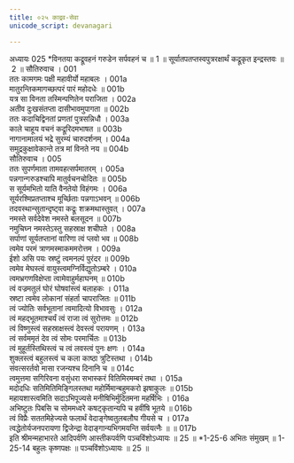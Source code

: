 ```yaml
---
title: ०२५ काद्रव-सेवा
unicode_script: devanagari

---
```



अध्यायः 025
*विनतया कद्रूवहनं गरुडेन सर्पवहनं च ॥ 1 ॥ सूर्यातपतप्तस्वपुत्ररक्षार्थं कद्रूकृत इन्द्रस्तवः ॥ 2 ॥
सौतिरुवाच ।	001  
ततः कामगमः पक्षी महावीर्यो महाबलः ।	001a  
मातुरन्तिकमागच्छत्परं पारं महोदधेः ॥	001b  
यत्र सा विनता तस्मिन्पणितेन पराजिता ।	002a  
अतीव दुःखसंतप्ता दासीभावमुपागता ॥	002b  
ततः कदाचिद्विनतां प्रणतां पुत्रसन्निधौ ।	003a  
काले चाहूय वचनं कद्रूरिदमभाषत ॥	003b  
नागानामालयं भद्रे सुरम्यं चारुदर्शनम् ।	004a  
समुद्रकुक्षावेकान्ते तत्र मां विनते नय ॥	004b  
सौतिरुवाच ।	005  
ततः सुपर्णमाता तामवहत्सर्पमातरम् ।	005a  
पन्नगान्गरुडश्चापि मातुर्वचनचोदितः ॥	005b  
स सूर्यमभितो याति वैनतेयो विहंगमः ।	006a  
सूर्यरश्मिप्रतप्ताश्च मूर्च्छिताः पन्नगाऽभवन् ॥	006b  
तदवस्थान्सुतान्दृष्ट्वा कद्रूः शक्रमथास्तुवत् ।	007a  
नमस्ते सर्वदेवेश नमस्ते बलसूदन ॥	007b  
नमुचिघ्न नमस्तेऽस्तु सहस्राक्ष शचीपते ।	008a  
सर्पाणां सूर्यतप्तानां वारिणा त्वं प्लवो भव ॥	008b  
त्वमेव परमं त्राणमस्माकममरोत्तम ।	009a  
ईशो असि पयः स्रष्टुं त्वमनल्पं पुरंदर ॥	009b  
त्वमेव मेघस्त्वं वायुस्त्वमग्निर्विद्युतोऽम्बरे ।	010a  
त्वमभ्रगणविक्षेप्ता त्वामेवाहुर्महाघनम् ॥	010b  
त्वं वज्रमतुलं घोरं घोषवांस्त्वं बलाहकः ।	011a  
स्रष्टा त्वमेव लोकानां संहर्ता चापराजितः ॥	011b  
त्वं ज्योतिः सर्वभूतानां त्वमादित्यो विभावसुः ।	012a  
त्वं महद्भूतमाश्चर्यं त्वं राजा त्वं सुरोत्तमः ॥	012b  
त्वं विष्णुस्त्वं सहस्राक्षस्त्वं देवस्त्वं परायणम् ।	013a  
त्वं सर्वममृतं देव त्वं सोमः परमार्चितः ॥	013b  
त्वं मुहूर्तस्तिथिस्त्वं च त्वं लवस्त्वं पुनः क्षणः ।	014a  
शुक्लस्त्वं बहुलस्त्वं च कला काष्ठा त्रुटिस्तथा ।	014b  
संवत्सरर्तवो मासा रजन्यश्च दिनानि च ॥	014c  
त्वमुत्तमा सगिरिवना वसुंधरा सभास्करं वितिमिरमम्बरं तथा ।	015a  
मदोदधिः सतिमितिमिङ्गिलस्तथा महोर्मिमान्बहुमकरो झषाकुलः ॥	015b  
महायशास्त्वमिति सदाऽभिपूज्यसे मनीषिभिर्मुदितमना महर्षिभिः ।	016a  
अभिष्टुतः पिबसि च सोममध्वरे कषट्कृतान्यपि च हवींषि भूतये ॥	016b  
त्वं विप्रैः सततमिहेज्यसे फलार्थं वेदाङ्गेष्वतुलबलौघ गीयसे च ।	017a  
त्वद्धेतोर्यजनपरायणा द्विजेन्द्रा वेदाङ्गान्यभिगमयन्ति सर्वयत्नैः ॥ ॥	017b  
इति श्रीमन्महाभारते आदिपर्वणि आस्तीकपर्वणि पञ्चविंशोऽध्यायः ॥ 25 ॥
*1-25-6 अभितः संमुखम् ॥ 1-25-14 बहुलः कृष्णपक्षः ॥ पञ्चविंशोऽध्यायः ॥ 25 ॥